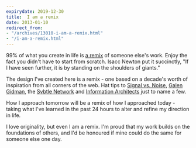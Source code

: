 ```yaml
---
expirydate: 2019-12-30
title:  I am a remix
date: 2013-01-10
redirect_from:
- "/archives/13010-i-am-a-remix.html"
- "/i-am-a-remix.html"
---
```



99% of what you create in life is [a remix](http://www.everythingisaremix.info/watch-the-series/) of someone else's work. Enjoy the fact you didn't have to start from scratch. Isacc Newton put it succinctly, "If I have seen further, it is by standing on the shoulders of giants."

<!-- more -->

The design I've created here is a remix - one based on a decade's worth of inspiration from all corners of the web. Hat tips to [Signal vs. Noise](http://37signals.com/svn/), [Galen Gidman](http://galengidman.com), the [Svbtle Network](http://svbtle.com) and [Information Architects](http://informationarchitects.net/blog/) just to name a few.

How I approach tomorrow will be a remix of how I approached today - taking what I've learned in the past 24 hours to alter and refine my direction in life.

I love originality, but even I am a remix. I'm proud that my work builds on the foundations of others, and I'd be honoured if mine could do the same for someone else one day.

